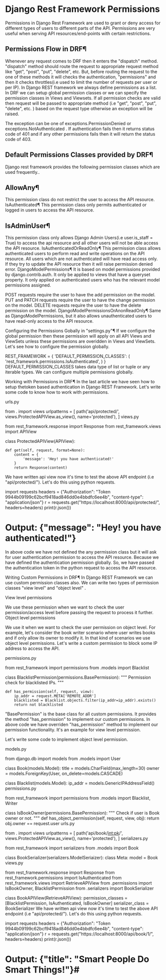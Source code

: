 # Django Rest Framework Permissions

Permissions in Django Rest Framework are used to grant or deny access for different types of users to different parts of the API. Permissions are very useful when serving API resources/end-points with certain restrictions.

## Permissions Flow in DRF¶
Whenever any request comes to DRF then it enters the "dispatch" method. "dispatch" method should route the request to appropriate request method like "get", "post", "put", "delete", etc. But, before routing the request to the one of these methods it will checks the authentication, "permissions" and then it checks throttles(i.e used to limit the number of requests per user or per IP). In Django REST framework we always define permissions as a list. In DRF we can setup global permission classes or we can specify the permission classes in Views and Viewsets. If all permission checks are valid then request will be passed to appropriate method (i.e "get", "post", "put", "delete", etc. ) based on the request type otherwise an exception will be raised.

The exception can be one of exceptions.PermissionDenied or exceptions.NotAuthenticated . If authentication fails then it returns status code of 401 and if any other permissions fails then it will return the status code of 403.

## Default Permissions Classes provided by DRF¶

Django rest framework provides the following permission classes which are used frequently..

## AllowAny¶

This permission class do not restrict the user to access the API resource.
IsAuthenticated¶
This permission class only permits authenticated or logged in users to access the API resource.

## IsAdminUser¶

This permission class only allows Django Admin Users(i.e user.is_staff = True) to access the api resource and all other users will not be able access the API resource.
IsAuthenticatedOrReadOnly¶
This permission class allows authenticated users to perform read and write operations on the API resource.
All users which are not authenticated will have read access only. If they try to update the API resource then it will raise permission denied error.
DjangoModelPermissions¶
It is based on model permissions provided by django.contrib.auth.
It only be applied to views that have a queryset property.
It only applied on authenticated users who has the relevant model permissions assigned.

POST requests require the user to have the add permission on the model.
PUT and PATCH requests require the user to have the change permission on the model.
DELETE requests require the user to have the delete permission on the model.
DjangoModelPermissionsOrAnonReadOnly¶
Same as DjangoModelPermissions, but it also allows unauthenticated users to have read-only access to the API resource.

Configuring the Permissions Gobally in "settings.py"¶
If we configure the global permission then these permission will apply on all API Views and ViewSets unless these permissions are overidden in Views and ViewSets. Let's see how to configure the permission globally.


REST_FRAMEWORK = {
    'DEFAULT_PERMISSION_CLASSES': (
        'rest_framework.permissions.IsAuthenticated',
    )
}
DEFAULT_PERMISSION_CLASSES takes data type of list or tuple or any iterable types. We can configure multiple permissions globally.

Working with Permissions in DRF¶
In the last article we have seen how to setup thetoken based authentication in Django REST Framework. Let's write some code to know how to work with permissions.

urls.py


from . import views
urlpatterns = [
    path('api/protected/', views.ProtectedAPIView.as_view(), name='protected'),
]
views.py


from rest_framework.response import Response
from rest_framework.views import APIView

class ProtectedAPIView(APIView):

    def get(self, request, format=None):
        content = {
            'message': 'Hey! you have authenticated!'
        }
        return Response(content)
We have written api view now it's time to test the above API endpoint (i.e "api/protected/"). Let's do this using python requests.


import requests
headers = {"Authorization": "Token 9944b09199c62bcf9418ad846dd0e4bbdfc6ee4b", "content-type": "application/json"}
r = requests.get("https://localhost:8000/api/protected/", headers=headers)
print(r.json())
# Output: {"message": "Hey! you have authenticated!"}
In above code we have not defined the any permission class but it will ask for user authentication permission to access the API resource. Because we have defined the authentication permission globally. So, we have passed the authentication token in the python request to access the API resource.

Writing Custom Permissions in DRF¶
In Django REST Framework we can use custom permission classes also. We can write two types of permission classes "view level" and "object level" .

View level permissions

We use these permission when we want to check the user permission/access level before passing the request to process it further.
Object level permissions

We use it when we want to check the user permission on object level. For example, let's consider the book writer scenario where user writes books and if only allow its owner to modify it. In that kind of scenarios we use object level permissions.
Let's write a custom permission to block some IP address to access the API.

permissions.py


from rest_framework import permissions
from .models import Blacklist

class BlacklistPermission(permissions.BasePermission):
    """
    Permission check for blacklisted IPs.
    """

    def has_permission(self, request, view):
        ip_addr = request.META['REMOTE_ADDR']
        blacklisted = Blacklist.objects.filter(ip_addr=ip_addr).exists()
        return not blacklisted
"BasePermission" is the base class for all custom permissions. It provides the method "has_permission" to implement our custom permissions. In above code we have overriden "has_permission" method to implement our permission functionality. It's an example for view level permission.

Let's write some code to implement object level permission.

models.py


from django.db import models
from .models import User

class Book(models.Model):
    title = models.CharField(max_length=30)
    owner = models.ForeignKey(User, on_delete=models.CASCADE)

class Blacklist(models.Model):
    ip_addr = models.GenericIPAddressField()
permissions.py


from rest_framework import permissions
from .models import Blacklist, Writer

class IsBookOwner(permissions.BasePermission):
    """
    Check if user is Book owner or not.
    """
    def has_object_permission(self, request, view, obj):
        return obj.owner == request.user
urls.py


from . import views
urlpatterns = [
    path('api/book/<int:pk>/', views.ProtectedAPIView.as_view(), name='protected'),
]
serializers.py


from rest_framework import serializers
from .models import Book

class BookSerializer(serializers.ModelSeriaizer):
    class Meta:
        model = Book
views.py


from rest_framework.response import Response
from rest_framework.permissions import IsAuthenticated
from rest_framework.views import RetrieveAPIView
from .permissions import IsBookOwner, BlacklistPermission
from .serializers import BookSerializer

class BookAPIView(RetrieveAPIView):
    permission_classes = [BlacklistPermission, IsAuthenticated, IsBookOwner]
    serializer_class = BookSerializer
We have written api view now it's time to test the above API endpoint (i.e "api/protected/"). Let's do this using python requests.


import requests
headers = {"Authorization": "Token 9944b09199c62bcf9418ad846dd0e4bbdfc6ee4b", "content-type": "application/json"}
r = requests.get("https://localhost:8000/api/book/1/", headers=headers)
print(r.json())
# Output: {"title": "Smart People Do Smart Things!"}#